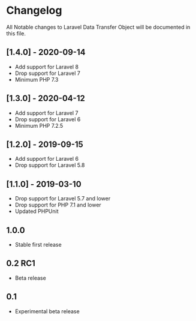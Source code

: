 # Changelog

All Notable changes to Laravel Data Transfer Object will be documented in this file.
## [1.4.0] - 2020-09-14
- Add support for Laravel 8
- Drop support for Laravel 7
- Minimum PHP 7.3

## [1.3.0] - 2020-04-12
- Add support for Laravel 7
- Drop support for Laravel 6
- Minimum PHP 7.2.5

## [1.2.0] - 2019-09-15
- Add support for Laravel 6
- Drop support for Laravel 5.8

## [1.1.0] - 2019-03-10
- Drop support for Laravel 5.7 and lower
- Drop support for PHP 7.1 and lower
- Updated PHPUnit

## 1.0.0
- Stable first release
## 0.2 RC1
- Beta release
## 0.1
- Experimental beta release
